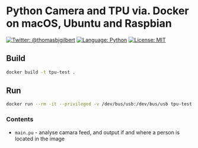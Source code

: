 # Python Camera and TPU via. Docker on macOS, Ubuntu and Raspbian

[![Twitter: @thomasbjgilbert](https://img.shields.io/badge/contact-@thomasbjgilbert-blue.svg?style=flat)](https://twitter.com/thomasbjgilbert)
[![Language: Python](https://img.shields.io/badge/lang-Python-yellow.svg?style=flat)](https://www.python.org/downloads/release/python-370/)
[![License: MIT](https://img.shields.io/badge/license-MIT-lightgrey.svg?style=flat)](http://opensource.org/licenses/MIT)

## Build
```bash
docker build -t tpu-test .
```

## Run
```bash
docker run --rm -it --privileged -v /dev/bus/usb:/dev/bus/usb tpu-test
```

### Contents
* `main.pu` - analyse camara feed, and output if and where a person is located in the image 